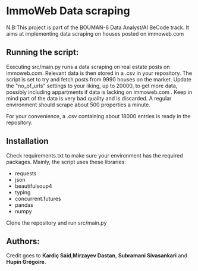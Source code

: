 # ImmoWeb Data scraping
N.B:This project is part of the BOUMAN-6 Data Analyst/AI BeCode track. It aims at implementing data scraping on houses posted on immoweb.com

## Running the script:
Executing src/main.py runs a data scraping on real estate posts on immoweb.com. Relevant data is then stored in a .csv in your repository. The script is set to try and fetch posts from 9990 houses on the market. Update the "no_of_urls" settings to your liking, up to 20000, to get more data, possibly including appartments if data is lacking on immoweb.com . Keep in mind part of the data is very bad quality and is discarded.
A regular environment should scrape about 500 properties a minute.

For your convenience, a .csv containing about 18000 entries is ready in the repository.
## Installation
Check requirements.txt to make sure your environment has the required packages.
Mainly, the script uses these libraries:

- requests
- json
- beautifulsoup4
- typing
- concurrent.futures
- pandas
- numpy

Clone the repository and run src/main.py 

## Authors:
Credit goes to **Kardiç Said**,**Mirzayev Dastan**, **Subramani Sivasankari** and **Hupin Grégoire**.
  
